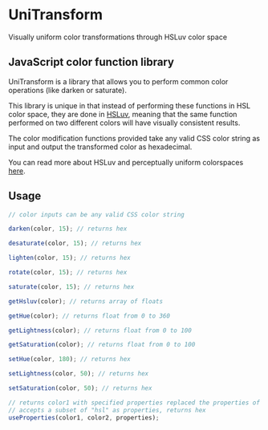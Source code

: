 # UniTransform

Visually uniform color transformations through HSLuv color space

## JavaScript color function library

UniTransform is a library that allows you to perform common color operations (like darken or saturate).

This library is unique in that instead of performing these functions in HSL color space, they are done in [HSLuv](http://www.hsluv.org/), meaning that the same function performed on two different colors will have visually consistent results.

The color modification functions provided take any valid CSS color string as input and output the transformed color as hexadecimal.

You can read more about HSLuv and perceptually uniform colorspaces [here](https://programmingdesignsystems.com/color/perceptually-uniform-color-spaces/).

## Usage

```js
// color inputs can be any valid CSS color string

darken(color, 15); // returns hex

desaturate(color, 15); // returns hex

lighten(color, 15); // returns hex

rotate(color, 15); // returns hex

saturate(color, 15); // returns hex

getHsluv(color); // returns array of floats

getHue(color); // returns float from 0 to 360

getLightness(color); // returns float from 0 to 100

getSaturation(color); // returns float from 0 to 100

setHue(color, 180); // returns hex

setLightness(color, 50); // returns hex

setSaturation(color, 50); // returns hex

// returns color1 with specified properties replaced the properties of color2
// accepts a subset of "hsl" as properties, returns hex
useProperties(color1, color2, properties);
```
